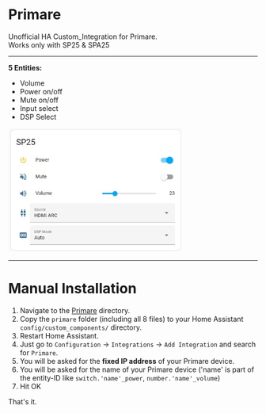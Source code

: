 # Primare

Unofficial HA Custom_Integration for Primare.
<BR>Works only with SP25 & SPA25
<hr>


<B> 5 Entities:</B>


- Volume
- Power on/off
- Mute on/off 
- Input select
- DSP Select
<img src="https://github.com/Sulzburg/primare/blob/41f4845a108f92d3ddab8491c9cc0bf742541554/img/Primare_entities.jpg" alt="Primare entities" title="Primare" height="250" />
 

<hr>

# Manual Installation

1. Navigate to the [Primare](https://github.com/Sulzburg/primare/tree/main/custom_components/primare) directory.
1. Copy the `primare` folder (including all 8 files) to your Home Assistant `config/custom_components/` directory.
1. Restart Home Assistant.
1. Just go to `Configuration` -> `Integrations` -> `Add Integration` and search for `Primare`.
1. You will be asked for the <B>fixed IP address</B> of your Primare device.
1. You will be asked for the name of your Primare device ('name' is part of the entity-ID like `switch.'name'_power`, `number.'name'_volume`)
1. Hit OK

That's it.
